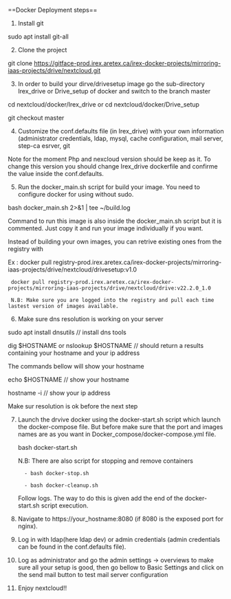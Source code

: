 ==Docker Deployment steps==

1. Install git 

  sudo apt install git-all

2. Clone the project

  git clone https://gitface-prod.irex.aretex.ca/irex-docker-projects/mirroring-iaas-projects/drive/nextcloud.git

3. In order to build your dirve/drivesetup image go the sub-directory Irex_drive or Drive_setup of docker and switch to the branch master

  cd nextcloud/docker/Irex_drive or cd  nextcloud/docker/Drive_setup

  git checkout master

4. Customize the conf.defaults file (in Irex_drive) with your own information (administrator credentials, ldap, mysql, cache configuration, mail server, step-ca esrver, git 

  Note for the moment Php and nexcloud version should be keep as it. To change this version you should change Irex_drive dockerfile and confirme the value inside the conf.defaults.

5. Run the docker_main.sh script for build your image. You need to configure docker for using without sudo.

  bash docker_main.sh 2>&1 | tee ~/build.log 

  Command to run this image is also inside the docker_main.sh script but it is commented. Just copy it and run your image individually if you want.

  Instead of building your own images, you can retrive existing ones from the registry with 

  Ex : 
     docker pull registry-prod.irex.aretex.ca/irex-docker-projects/mirroring-iaas-projects/drive/nextcloud/drivesetup:v1.0

     docker pull registry-prod.irex.aretex.ca/irex-docker-projects/mirroring-iaas-projects/drive/nextcloud/drive:v22.2.0_1.0

     N.B: Make sure you are logged into the registry and pull each time lastest version of images available.

6. Make sure dns resolution is working on your server

  sudo apt install dnsutils // install dns tools
 
  dig $HOSTNAME 
        or 
  nslookup $HOSTNAME // should return a results containing your hostname and your ip address

  The commands bellow will show your hostname
 
  echo $HOSTNAME // show your hostname
 
  hostname -i // show your ip address
  
  Make sur resolution is ok before the next step

7. Launch the drvive docker using the docker-start.sh script which launch the docker-compose file. But before make sure that the port and images names are as you want in Docker_compose/docker-compose.yml file.

   bash docker-start.sh 

   N.B: There are also script for stopping and remove containers 

         - bash docker-stop.sh 
  
         - bash docker-cleanup.sh 

   Follow logs. The way to do this is given add the end of the docker-start.sh script execution.

8. Navigate to https://your_hostname:8080 (if 8080 is the exposed port for nginx).

9. Log in with ldap(here ldap dev) or admin credentials (admin credentials can be found in the conf.defaults file).

10. Log as administrator and go the admin settings -> overviews to make sure all your setup is good, then go bellow to Basic Settings and click on the send mail button to test mail server configuration
 
11. Enjoy nextcloud!!
